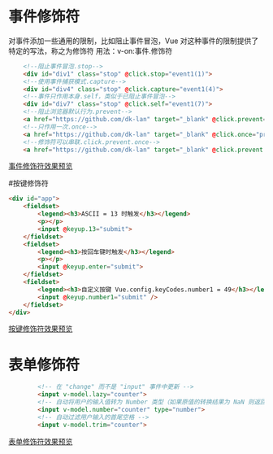 # 事件修饰符
对事件添加一些通用的限制，比如阻止事件冒泡，Vue 对这种事件的限制提供了特定的写法，称之为修饰符
用法：v-on:事件.修饰符

```html
    <!--阻止事件冒泡.stop-->
    <div id="div1" class="stop" @click.stop="event1(1)">
    <!--使用事件捕获模式.capture-->
    <div id="div4" class="stop" @click.capture="event1(4)">
    <!--事件只作用本身.self，类似于已阻止事件冒泡-->
    <div id="div7" class="stop" @click.self="event1(7)">
    <!--阻止浏览器默认行为.prevent-->
    <a href="https://github.com/dk-lan" target="_blank" @click.prevent="prevent">dk's github</a>
    <!--只作用一次.once-->
    <a href="https://github.com/dk-lan" target="_blank" @click.once="prevent">dk's github</a>
    <!--修饰符可以串联.click.prevent.once-->
    <a href="https://github.com/dk-lan" target="_blank" @click.prevent.once="prevent">dk's github</a>
```
[事件修饰符效果预览](https://dk-lan.github.io/vue-erp/VueBasic/Modifiers/eventModifiers.html)

#按键修饰符
```html
<div id="app">
    <fieldset>
        <legend><h3>ASCII = 13 时触发</h3></legend>
        <p></p>
        <input @keyup.13="submit">  
    </fieldset>
    <fieldset>
        <legend><h3>按回车键时触发</h3></legend>
        <p></p>
        <input @keyup.enter="submit">
    </fieldset> 
    <fieldset>
        <legend><h3>自定义按键 Vue.config.keyCodes.number1 = 49</h3></legend>
        <input @keyup.number1="submit" />       
    </fieldset> 
</div>
```
[按键修饰符效果预览](https://dk-lan.github.io/vue-erp/VueBasic/Modifiers/keypress.html)

# 表单修饰符
```html
        <!-- 在 "change" 而不是 "input" 事件中更新 -->
        <input v-model.lazy="counter">  
        <!-- 自动将用户的输入值转为 Number 类型（如果原值的转换结果为 NaN 则返回原值） -->
        <input v-model.number="counter" type="number">          
        <!-- 自动过滤用户输入的首尾空格 -->
        <input v-model.trim="counter">  
```
[表单修饰符效果预览](https://dk-lan.github.io/vue-erp/VueBasic/Modifiers/form.html)